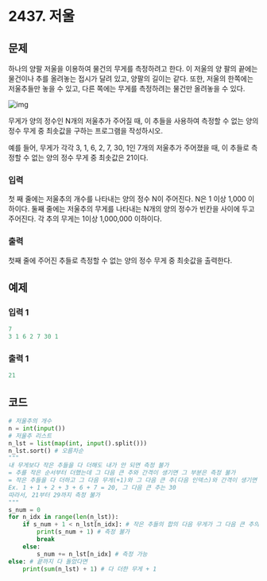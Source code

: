 #  2437. 저울

## 문제

하나의 양팔 저울을 이용하여 물건의 무게를 측정하려고 한다. 이 저울의 양 팔의 끝에는 물건이나 추를 올려놓는 접시가 달려 있고, 양팔의 길이는 같다. 또한, 저울의 한쪽에는 저울추들만 놓을 수 있고, 다른 쪽에는 무게를 측정하려는 물건만 올려놓을 수 있다.

![img](https://upload.acmicpc.net/7d2a2428-a1b0-47f5-9f53-fecd714d1b1b/-/preview/)

무게가 양의 정수인 N개의 저울추가 주어질 때, 이 추들을 사용하여 측정할 수 없는 양의 정수 무게 중 최솟값을 구하는 프로그램을 작성하시오.

예를 들어, 무게가 각각 3, 1, 6, 2, 7, 30, 1인 7개의 저울추가 주어졌을 때, 이 추들로 측정할 수 없는 양의 정수 무게 중 최솟값은 21이다. 



### 입력

첫 째 줄에는 저울추의 개수를 나타내는 양의 정수 N이 주어진다. N은 1 이상 1,000 이하이다. 둘째 줄에는 저울추의 무게를 나타내는 N개의 양의 정수가 빈칸을 사이에 두고 주어진다. 각 추의 무게는 1이상 1,000,000 이하이다.

### 출력

첫째 줄에 주어진 추들로 측정할 수 없는 양의 정수 무게 중 최솟값을 출력한다.





## 예제

### 입력 1

```python
7
3 1 6 2 7 30 1
```

### 출력 1

```python
21
```





## 코드

```python
# 저울추의 개수
n = int(input())
# 저울추 리스트
n_lst = list(map(int, input().split()))
n_lst.sort() # 오름차순
"""
내 무게보다 작은 추들을 다 더해도 내가 안 되면 측정 불가
= 추를 작은 순서부터 더했는데 그 다음 큰 추와 간격이 생기면 그 부분은 측정 불가
= 작은 추들을 다 더하고 그 다음 무게(+1)와 그 다음 큰 추(다음 인덱스)와 간격이 생기면 측정 불가
Ex. 1 + 1 + 2 + 3 + 6 + 7 = 20, 그 다음 큰 추는 30
따라서, 21부터 29까지 측정 불가
"""
s_num = 0
for n_idx in range(len(n_lst)):
    if s_num + 1 < n_lst[n_idx]: # 작은 추들의 합의 다음 무게가 그 다음 큰 추의 무게보다 작음
        print(s_num + 1) # 측정 불가
        break
    else:
        s_num += n_lst[n_idx] # 측정 가능
else: # 끝까지 다 돌았다면
    print(sum(n_lst) + 1) # 다 더한 무게 + 1
```
